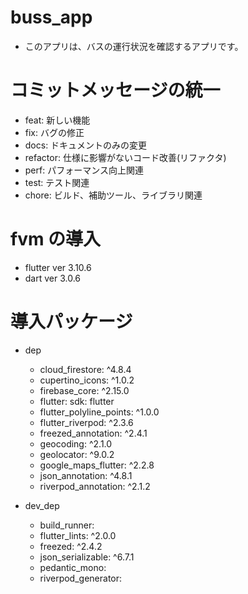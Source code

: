 # buss_app
  - このアプリは、バスの運行状況を確認するアプリです。

# コミットメッセージの統一
- feat: 新しい機能
- fix: バグの修正
- docs: ドキュメントのみの変更
- refactor: 仕様に影響がないコード改善(リファクタ)
- perf: パフォーマンス向上関連
- test: テスト関連
- chore: ビルド、補助ツール、ライブラリ関連

# fvm の導入
 - flutter ver 3.10.6
 - dart ver 3.0.6

# 導入パッケージ
- dep
  - cloud_firestore: ^4.8.4
  - cupertino_icons: ^1.0.2
  - firebase_core: ^2.15.0
  - flutter:
    sdk: flutter
  - flutter_polyline_points: ^1.0.0
  - flutter_riverpod: ^2.3.6
  - freezed_annotation: ^2.4.1
  - geocoding: ^2.1.0
  - geolocator: ^9.0.2
  - google_maps_flutter: ^2.2.8
  - json_annotation: ^4.8.1
  - riverpod_annotation: ^2.1.2

- dev_dep
  - build_runner: 
  - flutter_lints: ^2.0.0
  - freezed: ^2.4.2
  - json_serializable: ^6.7.1
  - pedantic_mono:
  - riverpod_generator: 
